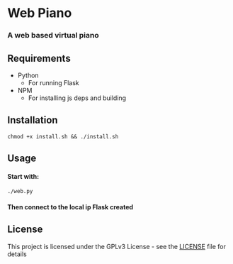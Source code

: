 # Web Piano
### A web based virtual piano

## Requirements
- Python
  - For running Flask
- NPM
  - For installing js deps and building

## Installation
```
chmod +x install.sh && ./install.sh
```

## Usage
#### Start with:
```
./web.py
```
#### Then connect to the local ip Flask created 

 ## License

This project is licensed under the GPLv3 License - see the [LICENSE](/LICENSE) file for details

